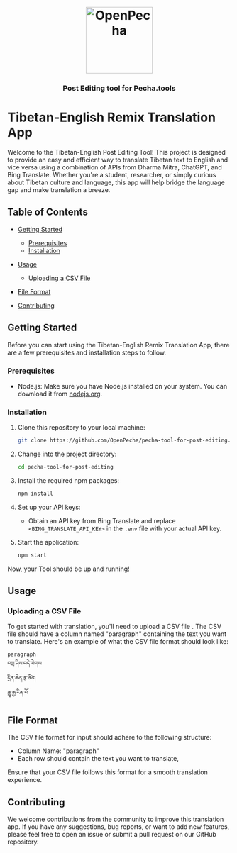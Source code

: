 <h1 align="center">
  <br>
  <a href="https://openpecha.org"><img src="https://avatars.githubusercontent.com/u/82142807?s=400&u=19e108a15566f3a1449bafb03b8dd706a72aebcd&v=4" alt="OpenPecha" width="150"></a>
  <br>
</h1>

<h3 align="center">Post Editing tool for Pecha.tools</h3>

# Tibetan-English Remix Translation App

Welcome to the Tibetan-English Post Editing Tool! This project is designed to provide an easy and efficient way to translate Tibetan text to English and vice versa using a combination of APIs from Dharma Mitra, ChatGPT, and Bing Translate. Whether you're a student, researcher, or simply curious about Tibetan culture and language, this app will help bridge the language gap and make translation a breeze.

## Table of Contents

- [Getting Started](#getting-started)
  - [Prerequisites](#prerequisites)
  - [Installation](#installation)
- [Usage](#usage)

  - [Uploading a CSV File](#uploading-a-csv-file)

- [File Format](#file-format)
- [Contributing](#contributing)

## Getting Started

Before you can start using the Tibetan-English Remix Translation App, there are a few prerequisites and installation steps to follow.

### Prerequisites

- Node.js: Make sure you have Node.js installed on your system. You can download it from [nodejs.org](https://nodejs.org/).

### Installation

1. Clone this repository to your local machine:

   ```bash
   git clone https://github.com/OpenPecha/pecha-tool-for-post-editing.git
   ```

2. Change into the project directory:

   ```bash
   cd pecha-tool-for-post-editing
   ```

3. Install the required npm packages:

   ```bash
   npm install
   ```

4. Set up your API keys:

   - Obtain an API key from Bing Translate and replace `<BING_TRANSLATE_API_KEY>` in the `.env` file with your actual API key.

5. Start the application:

   ```bash
   npm start
   ```

Now, your Tool should be up and running!

## Usage

### Uploading a CSV File

To get started with translation, you'll need to upload a CSV file . The CSV file should have a column named "paragraph" containing the text you want to translate. Here's an example of what the CSV file format should look like:

```csv
paragraph
བཀྲ་ཤིས་བདེ་ལེགས
དྲིན་ཆེན་རྩ་ཚིག
རྒྱུ་རྐྱ་རིན་པོ
```

## File Format

The CSV file format for input should adhere to the following structure:

- Column Name: "paragraph"
- Each row should contain the text you want to translate,

Ensure that your CSV file follows this format for a smooth translation experience.

## Contributing

We welcome contributions from the community to improve this translation app. If you have any suggestions, bug reports, or want to add new features, please feel free to open an issue or submit a pull request on our GitHub repository.
